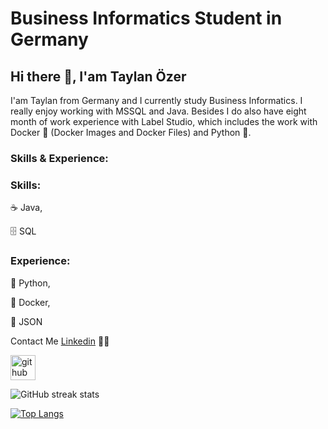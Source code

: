 # Business Informatics Student in Germany
## Hi there 👋, I'am Taylan Özer

I'am Taylan from Germany and I currently study Business Informatics. I really enjoy working with MSSQL and Java. Besides I do also have eight month of work experience with Label Studio, which includes the work with Docker 🐳 (Docker Images and Docker Files) and Python 🐍.

### Skills & Experience: 

### Skills:

  ☕ Java, 

  🗄️ SQL

### Experience:

  🐍 Python, 
  
  🐳 Docker,

  📜 JSON
  
Contact Me [Linkedin](https://www.linkedin.com/in/taylan-özer-ab6890143/) 👨‍💻

[<img src='https://cdn.jsdelivr.net/npm/simple-icons@3.0.1/icons/github.svg' alt='github' height='40'>](https://github.com/tBuddy00)  

![GitHub streak stats](https://streak-stats.demolab.com/?user=tBuddy00)  

[![Top Langs](https://github-readme-stats.vercel.app/api/top-langs/?username=tBuddy00)](https://github.com/anuraghazra/github-readme-stats)
